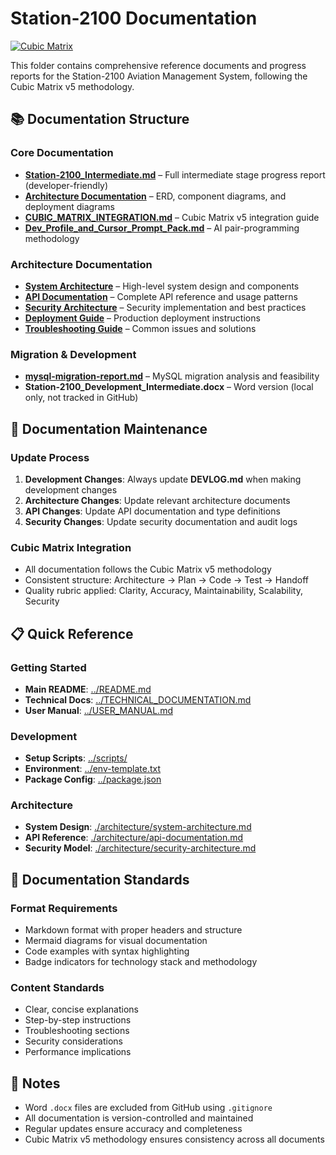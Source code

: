 # Station-2100 Documentation

[![Cubic Matrix](https://img.shields.io/badge/Cubic_Matrix-v5-purple.svg)](https://raw.githubusercontent.com/gtthande/dev-profiles/main/Dev_Profile_and_Cursor_Prompt_Pack.md)

This folder contains comprehensive reference documents and progress reports for the Station-2100 Aviation Management System, following the Cubic Matrix v5 methodology.

## 📚 **Documentation Structure**

### **Core Documentation**
- **[Station-2100_Intermediate.md](./Station-2100_Intermediate.md)** – Full intermediate stage progress report (developer-friendly)
- **[Architecture Documentation](./architecture.md)** – ERD, component diagrams, and deployment diagrams
- **[CUBIC_MATRIX_INTEGRATION.md](./CUBIC_MATRIX_INTEGRATION.md)** – Cubic Matrix v5 integration guide
- **[Dev_Profile_and_Cursor_Prompt_Pack.md](./Dev_Profile_and_Cursor_Prompt_Pack.md)** – AI pair-programming methodology

### **Architecture Documentation**
- **[System Architecture](./architecture/system-architecture.md)** – High-level system design and components
- **[API Documentation](./architecture/api-documentation.md)** – Complete API reference and usage patterns
- **[Security Architecture](./architecture/security-architecture.md)** – Security implementation and best practices
- **[Deployment Guide](./architecture/deployment-guide.md)** – Production deployment instructions
- **[Troubleshooting Guide](./architecture/troubleshooting-guide.md)** – Common issues and solutions

### **Migration & Development**
- **[mysql-migration-report.md](./mysql-migration-report.md)** – MySQL migration analysis and feasibility
- **Station-2100_Development_Intermediate.docx** – Word version (local only, not tracked in GitHub)

## 🔄 **Documentation Maintenance**

### **Update Process**
1. **Development Changes**: Always update **DEVLOG.md** when making development changes
2. **Architecture Changes**: Update relevant architecture documents
3. **API Changes**: Update API documentation and type definitions
4. **Security Changes**: Update security documentation and audit logs

### **Cubic Matrix Integration**
- All documentation follows the Cubic Matrix v5 methodology
- Consistent structure: Architecture → Plan → Code → Test → Handoff
- Quality rubric applied: Clarity, Accuracy, Maintainability, Scalability, Security

## 📋 **Quick Reference**

### **Getting Started**
- **Main README**: [../README.md](../README.md)
- **Technical Docs**: [../TECHNICAL_DOCUMENTATION.md](../TECHNICAL_DOCUMENTATION.md)
- **User Manual**: [../USER_MANUAL.md](../USER_MANUAL.md)

### **Development**
- **Setup Scripts**: [../scripts/](../scripts/)
- **Environment**: [../env-template.txt](../env-template.txt)
- **Package Config**: [../package.json](../package.json)

### **Architecture**
- **System Design**: [./architecture/system-architecture.md](./architecture/system-architecture.md)
- **API Reference**: [./architecture/api-documentation.md](./architecture/api-documentation.md)
- **Security Model**: [./architecture/security-architecture.md](./architecture/security-architecture.md)

## 🎯 **Documentation Standards**

### **Format Requirements**
- Markdown format with proper headers and structure
- Mermaid diagrams for visual documentation
- Code examples with syntax highlighting
- Badge indicators for technology stack and methodology

### **Content Standards**
- Clear, concise explanations
- Step-by-step instructions
- Troubleshooting sections
- Security considerations
- Performance implications

## 📝 **Notes**
- Word `.docx` files are excluded from GitHub using `.gitignore`
- All documentation is version-controlled and maintained
- Regular updates ensure accuracy and completeness
- Cubic Matrix v5 methodology ensures consistency across all documents